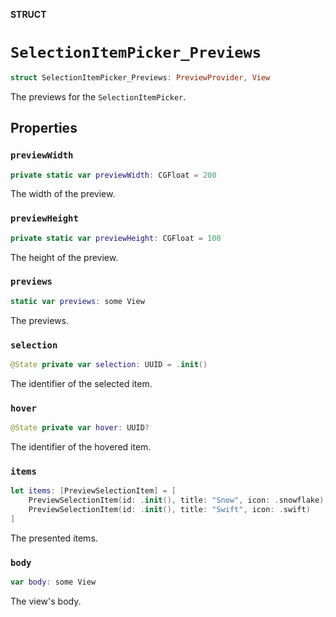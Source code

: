 **STRUCT**

# `SelectionItemPicker_Previews`

```swift
struct SelectionItemPicker_Previews: PreviewProvider, View
```

The previews for the ``SelectionItemPicker``.

## Properties
### `previewWidth`

```swift
private static var previewWidth: CGFloat = 200
```

The width of the preview.

### `previewHeight`

```swift
private static var previewHeight: CGFloat = 100
```

The height of the preview.

### `previews`

```swift
static var previews: some View
```

The previews.

### `selection`

```swift
@State private var selection: UUID = .init()
```

The identifier of the selected item.

### `hover`

```swift
@State private var hover: UUID?
```

The identifier of the hovered item.

### `items`

```swift
let items: [PreviewSelectionItem] = [
    PreviewSelectionItem(id: .init(), title: "Snow", icon: .snowflake),
    PreviewSelectionItem(id: .init(), title: "Swift", icon: .swift)
]
```

The presented items.

### `body`

```swift
var body: some View
```

The view's body.
